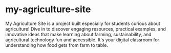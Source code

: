 # my-agriculture-site
My Agriculture Site is a project built especially for students curious about agriculture! Dive in to discover engaging resources, practical examples, and innovative ideas that make learning about farming, sustainability, and agricultural technology fun and accessible. It's your digital classroom for understanding how food gets from farm to table.

